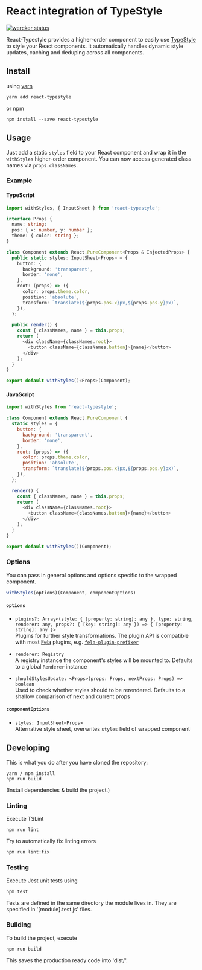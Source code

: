 # React integration of TypeStyle

[![wercker status](https://app.wercker.com/status/82d78fe58e6950eaf9236372ba412372/s/master "wercker status")](https://app.wercker.com/project/byKey/82d78fe58e6950eaf9236372ba412372)

React-Typestyle provides a higher-order component to easily use [TypeStyle](http://typestyle.io/#/) to style your React components. It automatically handles dynamic style updates, caching and deduping across all components.


## Install

using [yarn](https://yarnpkg.com/en/)
```shell
yarn add react-typestyle
```

or npm
```shell
npm install --save react-typestyle
```

## Usage
Just add a static ```styles``` field to your React component and wrap it in the ```withStyles``` higher-order component. You can now access generated class names via ```props.classNames```.

### Example
#### TypeScript
```typescript
import withStyles, { InputSheet } from 'react-typestyle';

interface Props {
  name: string;
  pos: { x: number, y: number };
  theme: { color: string };
}

class Component extends React.PureComponent<Props & InjectedProps> {
  public static styles: InputSheet<Props> = {
    button: {
      background: 'transparent',
      border: 'none',
    },
    root: (props) => ({
      color: props.theme.color,
      position: 'absolute',
      transform: `translate(${props.pos.x}px,${props.pos.y}px)`,
    }),
  };

  public render() {
    const { classNames, name } = this.props;
    return (
      <div className={classNames.root}>
        <button className={classNames.button}>{name}</button>
      </div>
    );
  }
}

export default withStyles()<Props>(Component);
```

#### JavaScript
```javascript
import withStyles from 'react-typestyle';

class Component extends React.PureComponent {
  static styles = {
    button: {
      background: 'transparent',
      border: 'none',
    },
    root: (props) => ({
      color: props.theme.color,
      position: 'absolute',
      transform: `translate(${props.pos.x}px,${props.pos.y}px)`,
    }),
  };

  render() {
    const { classNames, name } = this.props;
    return (
      <div className={classNames.root}>
        <button className={classNames.button}>{name}</button>
      </div>
    );
  }
}

export default withStyles()(Component);
```

### Options
You can pass in general options and options specific to the wrapped component.

```javascript
withStyles(options)(Component, componentOptions)
```

#### ```options```
- ```plugins?: Array<(style: { [property: string]: any }, type: string, renderer: any, props?: { [key: string]: any }) => { [property: string]: any }>```  
Plugins for further style transformations. The plugin API is compatible with most [Fela](http://fela.js.org/#) plugins, e.g. [```fela-plugin-prefixer```](https://github.com/rofrischmann/fela/tree/master/packages/fela-plugin-prefixer)

- ```renderer: Registry```  
A registry instance the component's styles will be mounted to. Defaults to a global ```Renderer``` instance

- ```shouldStylesUpdate: <Props>(props: Props, nextProps: Props) => boolean```  
Used to check whether styles should to be rerendered. Defaults to a shallow comparison of next and current props

#### ```componentOptions```
- ```styles: InputSheet<Props>```  
Alternative style sheet, overwrites ```styles``` field of wrapped component

## Developing

This is what you do after you have cloned the repository:

```shell
yarn / npm install
npm run build
```

(Install dependencies & build the project.)

### Linting

Execute TSLint

```shell
npm run lint
```

Try to automatically fix linting errors
```shell
npm run lint:fix
```

### Testing

Execute Jest unit tests using

```shell
npm test
```

Tests are defined in the same directory the module lives in. They are specified in '[module].test.js' files.

### Building

To build the project, execute

```shell
npm run build
```

This saves the production ready code into 'dist/'.
